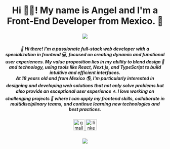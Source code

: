 <h1 align="center">Hi 👋🏼! My name is Angel and I'm a Front-End Developer from Mexico. 🌮</h1>

###

<div align="center">
<p align="center">
  <a href="https://skillicons.dev">
    <img src="https://skillicons.dev/icons?i=git,css,figma,html,js,nextjs,postgres,react,tailwind,threejs,ts" />
  </a>
</p>
</div>

###
  
<div align="center">
<h5>👋 Hi there! I’m a passionate full-stack web developer with a specialization in frontend 💻, focused on creating dynamic and functional user experiences. My value proposition lies in my ability to blend design 🎨 and technology, using tools like React, Next.js, and TypeScript to build intuitive and efficient interfaces.
<br>
At 18 years old and from Mexico 🌎, I’m particularly interested in designing and developing web solutions that not only solve problems but also provide an exceptional user experience ⭐. I love working on challenging projects 🚀 where I can apply my frontend skills, collaborate in multidisciplinary teams, and continue learning new technologies and best practices.
</h4>
</div>

###

<div align="center">
  <a href="https://mail.google.com/mail/?view=cm&fs=1&to=angelvazquezoriginal@gmail.com" target="_blank">
    <img src="https://img.shields.io/static/v1?message=Gmail&logo=gmail&label=&color=D14836&logoColor=white&labelColor=&style=flat" height="35" alt="gmail logo"  />
  </a>
  <a href="https://www.linkedin.com/in/angel-vazquez-89a08a25b/" target="_blank">
    <img src="https://img.shields.io/static/v1?message=LinkedIn&logo=linkedin&label=&color=0077B5&logoColor=white&labelColor=&style=flat" height="35" alt="linkedin logo"  />
  </a>
</div>

###


###

<div align="center">
<img id="example-view" src="https://spotify-github-profile.kittinanx.com/api/view?uid=z7kek46vebr94msh4738yxh8s&amp;cover_image=true&amp;theme=compact&amp;show_offline=false&amp;background_color=121212&amp;interchange=false">
</div


###
###
